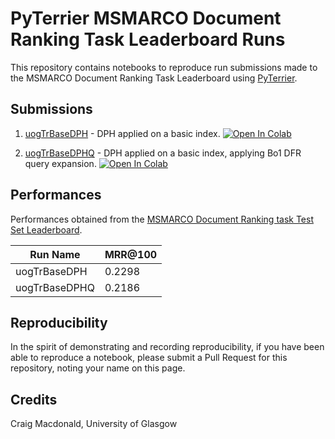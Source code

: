 # PyTerrier MSMARCO Document Ranking Task Leaderboard Runs

This repository contains notebooks to reproduce run submissions made to the MSMARCO Document Ranking Task Leaderboard using [PyTerrier](https://github.com/terrier-org/pyterrier).

## Submissions

1. [uogTrBaseDPH](uogTrBaseDPH.ipynb) - DPH applied on a basic index. [![Open In Colab](https://colab.research.google.com/assets/colab-badge.svg)](https://colab.research.google.com/github/cmacdonald/pyterrier-msmarco-document-leaderboard-runs/blob/master/uogTrBaseDPH.ipynb)

2. [uogTrBaseDPHQ](uogTrBaseDPHQ.ipynb) - DPH applied on a basic index, applying Bo1 DFR query expansion. [![Open In Colab](https://colab.research.google.com/assets/colab-badge.svg)](https://colab.research.google.com/github/cmacdonald/pyterrier-msmarco-document-leaderboard-runs/blob/master/uogTrBaseDPHQ.ipynb)

## Performances

Performances obtained from the [MSMARCO Document Ranking task Test Set Leaderboard](https://microsoft.github.io/msmarco/).

| Run Name       | MRR@100 |
| -------------- | ------- | 
| uogTrBaseDPH   | 0.2298  |
| uogTrBaseDPHQ  | 0.2186  |

## Reproducibility

In the spirit of demonstrating and recording reproducibility, if you have been able to reproduce a notebook, please submit a Pull Request for this repository, noting your name on this page.

## Credits

Craig Macdonald, University of Glasgow
